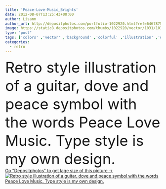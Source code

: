 ```yaml
---
title: 'Peace-Love-Music_Brights'
date: 2012-08-07T13:25:43+00:00
author: Lisann
author_url: http://depositphotos.com/portfolio-1022920.html?ref=64678756
image: https://static8.depositphotos.com/thumbs/1022920/vector/1031/10311254/api_thumb_450.jpg?forcejpeg=true
type: "post"
tags: ['colors' ,'vector' ,'background' ,'colorful' ,'illustration' ,'design' ,'sign' ,'love' ,'style' ,'retro' ,'vintage' ,'peace' ,'groovy' ,'symbol' ,'bird' ,'with' ,'music' ,'musical' ,'rock' ,'guitar' ,'60s' ,'type' ,'words' ,'of' ,'the' ,'dove' ,'a' ,'and' ,'own' ,'seventies' ,'amor' ,'1970s' ,'70s' ,'my' ,'sixties' ,'1960s' ,'slogan' ,'y' ,'retro style' ,'musica' ,'paz' ,'clip art' ,'rock and roll' ,'Peace Sign' ,'musical notes' ,'bright colors' ,'peace love music' ,'szeretet' ]
categories: 
  - retro
---
```

<div aling="center">
            <font size="60"> Retro style illustration of a guitar, dove and peace symbol with the words Peace Love Music. Type style is my own design.</font>   
</div>
<div>
    <a href='https://depositphotos.com/10311254/stock-illustration-peace-love-music-brights.html?ref=64678756' target=_blank > Go "Depositphotos" to get lage size of this picture ->
        <img href='https://depositphotos.com/10311254/stock-illustration-peace-love-music-brights.html?ref=64678756' src='https://static8.depositphotos.com/1022920/1031/v/950/depositphotos_10311254-stock-illustration-peace-love-music-brights.jpg?forcejpeg=true' alt='Retro style illustration of a guitar, dove and peace symbol with the words Peace Love Music. Type style is my own design.' >
    </a>
</div>
